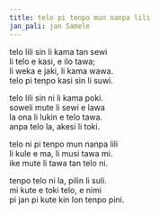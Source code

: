 ```yaml
---  
title: telo pi tenpo mun nanpa lili
jan_pali: jan Samele
---
```


telo lili sin li kama tan sewi  
li telo e kasi, e ilo tawa;  
li weka e jaki, li kama wawa.  
telo pi tenpo kasi sin li suwi.  
  
telo lili sin ni li kama poki.  
soweli mute li sewi e lawa  
la ona li lukin e telo tawa.  
anpa telo la, akesi li toki.  
  
telo ni pi tenpo mun nanpa lili  
li kule e ma, li musi tawa mi.  
ike mute li tawa tan telo ni.  
  
tenpo telo ni la, pilin li suli.  
mi kute e toki telo, e nimi  
pi jan pi kute kin lon tenpo pini.